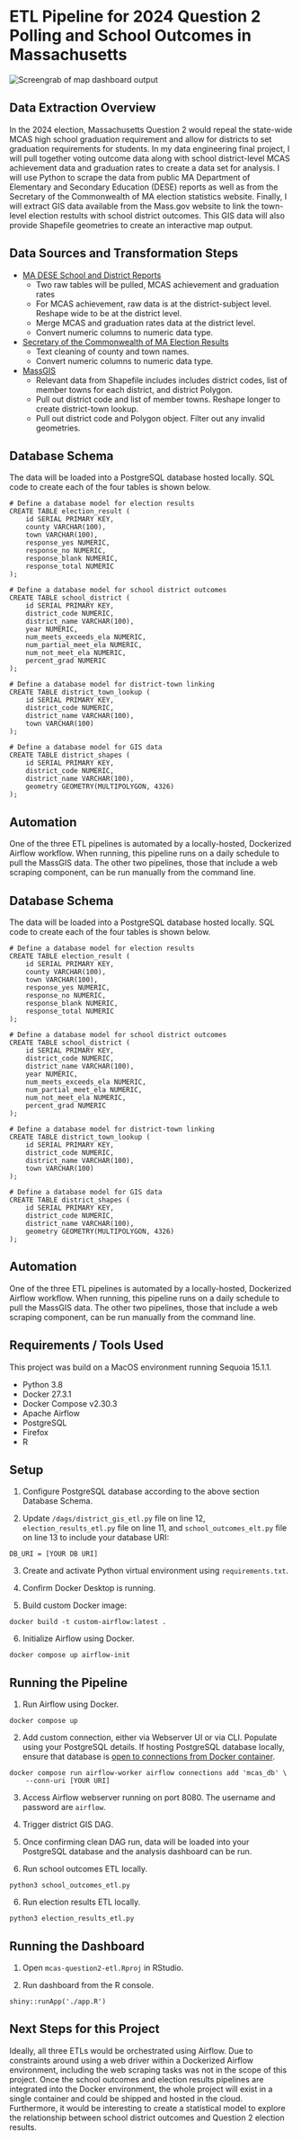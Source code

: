 # ETL Pipeline for 2024 Question 2 Polling and School Outcomes in Massachusetts

![Screengrab of map dashboard output](./img/map.jpg)

## Data Extraction Overview
In the 2024 election, Massachusetts Question 2 would repeal the state-wide MCAS high school graduation requirement and allow for districts to set graduation requirements for students. In my data engineering final project, I will pull together voting outcome data along with school district-level MCAS achievement data and graduation rates to create a data set for analysis. I will use Python to scrape the data from public MA Department of Elementary and Secondary Education (DESE) reports as well as from the Secretary of the Commonwealth of MA election statistics website. Finally, I will extract GIS data available from the Mass.gov website to link the town-level election restults with school district outcomes. This GIS data will also provide Shapefile geometries to create an interactive map output.

## Data Sources and Transformation Steps
- [MA DESE School and District Reports](https://profiles.doe.mass.edu/)
    - Two raw tables will be pulled, MCAS achievement and graduation rates
    - For MCAS achievement, raw data is at the district-subject level. Reshape wide to be at the district level.
    - Merge MCAS and graduation rates data at the district level.
    - Convert numeric columns to numeric data type.
- [Secretary of the Commonwealth of MA Election Results](https://electionstats.state.ma.us/ballot_questions/view/11621)
    - Text cleaning of county and town names.
    - Convert numeric columns to numeric data type.
- [MassGIS](https://www.mass.gov/info-details/massgis-data-public-school-districts)
    - Relevant data from Shapefile includes includes district codes, list of member towns for each district, and district Polygon.
    - Pull out district code and list of member towns. Reshape longer to create district-town lookup.
    - Pull out district code and Polygon object. Filter out any invalid geometries.
 
## Database Schema
The data will be loaded into a PostgreSQL database hosted locally. SQL code to create each of the four tables is shown below. 
```
# Define a database model for election results
CREATE TABLE election_result (
    id SERIAL PRIMARY KEY,
    county VARCHAR(100),
    town VARCHAR(100),
    response_yes NUMERIC,
    response_no NUMERIC,
    response_blank NUMERIC,
    response_total NUMERIC
);

# Define a database model for school district outcomes
CREATE TABLE school_district (
    id SERIAL PRIMARY KEY,
    district_code NUMERIC,
    district_name VARCHAR(100),
    year NUMERIC,
    num_meets_exceeds_ela NUMERIC,
    num_partial_meet_ela NUMERIC,
    num_not_meet_ela NUMERIC,
    percent_grad NUMERIC
);

# Define a database model for district-town linking
CREATE TABLE district_town_lookup (
    id SERIAL PRIMARY KEY,
    district_code NUMERIC,
    district_name VARCHAR(100),
    town VARCHAR(100)
);

# Define a database model for GIS data
CREATE TABLE district_shapes (
    id SERIAL PRIMARY KEY,
    district_code NUMERIC,
    district_name VARCHAR(100),
    geometry GEOMETRY(MULTIPOLYGON, 4326)
);
```

## Automation
One of the three ETL pipelines is automated by a locally-hosted, Dockerized Airflow workflow. When running, this pipeline runs on a daily schedule to pull the MassGIS data. The other two pipelines, those that include a web scraping component, can be run manually from the command line.

## Database Schema
The data will be loaded into a PostgreSQL database hosted locally. SQL code to create each of the four tables is shown below. 
```
# Define a database model for election results
CREATE TABLE election_result (
    id SERIAL PRIMARY KEY,
    county VARCHAR(100),
    town VARCHAR(100),
    response_yes NUMERIC,
    response_no NUMERIC,
    response_blank NUMERIC,
    response_total NUMERIC
);

# Define a database model for school district outcomes
CREATE TABLE school_district (
    id SERIAL PRIMARY KEY,
    district_code NUMERIC,
    district_name VARCHAR(100),
    year NUMERIC,
    num_meets_exceeds_ela NUMERIC,
    num_partial_meet_ela NUMERIC,
    num_not_meet_ela NUMERIC,
    percent_grad NUMERIC
);

# Define a database model for district-town linking
CREATE TABLE district_town_lookup (
    id SERIAL PRIMARY KEY,
    district_code NUMERIC,
    district_name VARCHAR(100),
    town VARCHAR(100)
);

# Define a database model for GIS data
CREATE TABLE district_shapes (
    id SERIAL PRIMARY KEY,
    district_code NUMERIC,
    district_name VARCHAR(100),
    geometry GEOMETRY(MULTIPOLYGON, 4326)
);
```

## Automation
One of the three ETL pipelines is automated by a locally-hosted, Dockerized Airflow workflow. When running, this pipeline runs on a daily schedule to pull the MassGIS data. The other two pipelines, those that include a web scraping component, can be run manually from the command line. 

## Requirements / Tools Used
This project was build on a MacOS environment running Sequoia 15.1.1.

 - Python 3.8
 - Docker 27.3.1
 - Docker Compose v2.30.3
 - Apache Airflow
 - PostgreSQL
 - Firefox
 - R

## Setup

1. Configure PostgreSQL database according to the above section Database Schema.

2. Update `/dags/district_gis_etl.py` file on line 12, `election_results_etl.py` file on line 11, and `school_outcomes_elt.py` file on line 13 to include your database URI:
```
DB_URI = [YOUR DB URI]
```

3. Create and activate Python virtual environment using `requirements.txt`.

4. Confirm Docker Desktop is running.

5. Build custom Docker image:
```
docker build -t custom-airflow:latest .
```

6. Initialize Airflow using Docker.
```
docker compose up airflow-init
```

## Running the Pipeline

1. Run Airflow using Docker.
```
docker compose up
```

2. Add custom connection, either via Webserver UI or via CLI. Populate using your PostgreSQL details. If hosting PostgreSQL database locally, ensure that database is [open to connections from Docker container](https://stackoverflow.com/questions/31249112/allow-docker-container-to-connect-to-a-local-host-postgres-database).
```
docker compose run airflow-worker airflow connections add 'mcas_db' \
    --conn-uri [YOUR URI]
```

3. Access Airflow webserver running on port 8080. The username and password are `airflow`.

3. Trigger district GIS DAG.

4. Once confirming clean DAG run, data will be loaded into your PostgreSQL database and the analysis dashboard can be run.

5. Run school outcomes ETL locally.

```
python3 school_outcomes_etl.py
```

6. Run election results ETL locally.

```
python3 election_results_etl.py
```

## Running the Dashboard

1. Open `mcas-question2-etl.Rproj` in RStudio.

2.  Run dashboard from the R console.
```
shiny::runApp('./app.R')
```

## Next Steps for this Project

Ideally, all three ETLs would be orchestrated using Airflow. Due to constraints around using a web driver within a Dockerized Airflow environment, including the web scraping tasks was not in the scope of this project. Once the school outcomes and election results pipelines are integrated into the Docker environment, the whole project will exist in a single container and could be shipped and hosted in the cloud. Furthermore, it would be interesting to create a statistical model to explore the relationship between school district outcomes and Question 2 election results.





